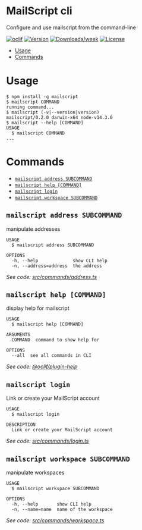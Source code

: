 MailScript cli
==============

Configure and use mailscript from the command-line

[![oclif](https://img.shields.io/badge/cli-oclif-brightgreen.svg)](https://oclif.io)
[![Version](https://img.shields.io/npm/v/mailscriptcli.svg)](https://npmjs.org/package/mailscriptcli)
[![Downloads/week](https://img.shields.io/npm/dw/mailscriptcli.svg)](https://npmjs.org/package/mailscriptcli)
[![License](https://img.shields.io/npm/l/mailscriptcli.svg)](https://github.com/getmailscript/mailscriptcli/blob/master/package.json)

<!-- toc -->
* [Usage](#usage)
* [Commands](#commands)
<!-- tocstop -->
# Usage
<!-- usage -->
```sh-session
$ npm install -g mailscript
$ mailscript COMMAND
running command...
$ mailscript (-v|--version|version)
mailscript/0.2.0 darwin-x64 node-v14.3.0
$ mailscript --help [COMMAND]
USAGE
  $ mailscript COMMAND
...
```
<!-- usagestop -->
# Commands
<!-- commands -->
* [`mailscript address SUBCOMMAND`](#mailscript-address-subcommand)
* [`mailscript help [COMMAND]`](#mailscript-help-command)
* [`mailscript login`](#mailscript-login)
* [`mailscript workspace SUBCOMMAND`](#mailscript-workspace-subcommand)

## `mailscript address SUBCOMMAND`

manipulate addresses

```
USAGE
  $ mailscript address SUBCOMMAND

OPTIONS
  -h, --help             show CLI help
  -n, --address=address  the address
```

_See code: [src/commands/address.ts](https://github.com/getmailscript/cli/blob/v0.2.0/src/commands/address.ts)_

## `mailscript help [COMMAND]`

display help for mailscript

```
USAGE
  $ mailscript help [COMMAND]

ARGUMENTS
  COMMAND  command to show help for

OPTIONS
  --all  see all commands in CLI
```

_See code: [@oclif/plugin-help](https://github.com/oclif/plugin-help/blob/v3.2.0/src/commands/help.ts)_

## `mailscript login`

Link or create your MailScript account

```
USAGE
  $ mailscript login

DESCRIPTION
  Link or create your MailScript account
```

_See code: [src/commands/login.ts](https://github.com/getmailscript/cli/blob/v0.2.0/src/commands/login.ts)_

## `mailscript workspace SUBCOMMAND`

manipulate workspaces

```
USAGE
  $ mailscript workspace SUBCOMMAND

OPTIONS
  -h, --help       show CLI help
  -n, --name=name  name of the workspace
```

_See code: [src/commands/workspace.ts](https://github.com/getmailscript/cli/blob/v0.2.0/src/commands/workspace.ts)_
<!-- commandsstop -->
